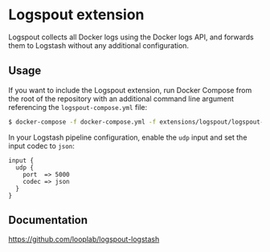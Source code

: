 # Logspout extension

Logspout collects all Docker logs using the Docker logs API, and forwards them to Logstash without any additional
configuration.

## Usage

If you want to include the Logspout extension, run Docker Compose from the root of the repository with an additional
command line argument referencing the `logspout-compose.yml` file:

```bash
$ docker-compose -f docker-compose.yml -f extensions/logspout/logspout-compose.yml up
```

In your Logstash pipeline configuration, enable the `udp` input and set the input codec to `json`:

```logstash
input {
  udp {
    port  => 5000
    codec => json
  }
}
```

## Documentation

<https://github.com/looplab/logspout-logstash>

